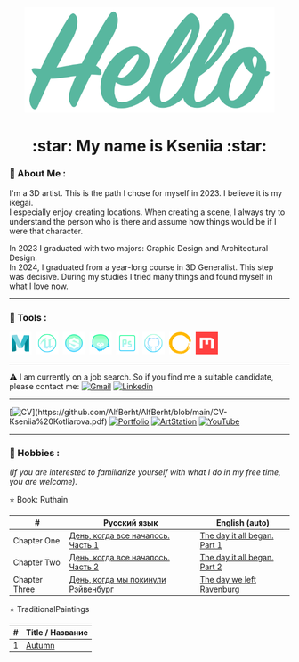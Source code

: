 <div align="center">
 <img src="https://github.com/AlfBerht/AlfBerht/blob/main/Hello/08.png" width="450px"/>
   
 <h1>
  :star: My name is Kseniia :star:
 </h1></div>

### :jigsaw: About Me :

<div>
 I'm a 3D artist. This is the path I chose for myself in 2023. I believe it is my ikegai.<br />
 I especially enjoy creating locations. When creating a scene, I always try to understand the person who is there and assume how things would be if I were that character.<br />
 
 In 2023 I graduated with two majors: Graphic Design and Architectural Design.<br />
 In 2024, I graduated from a year-long course in 3D Generalist. This step was decisive. During my studies I tried many things and found myself in what I love now.

 ---

### :jigsaw: Tools :

<div>
  <img src="https://github.com/AlfBerht/AlfBerht/blob/main/Logos/Maya%2002.png" title="Maya" alt="Maya" width="40" height="40"/>&nbsp;
  <img src="https://github.com/AlfBerht/AlfBerht/blob/main/Logos/Unreal.png" title="Unreal Engine 5" alt="Unreal Engine 5" width="40" height="40"/>&nbsp;
  <img src="https://github.com/AlfBerht/AlfBerht/blob/main/Logos/Substance.png" title="Substance Painter & Designer" alt="Substance Painter & Designer" width="40" height="40"/>&nbsp;
  <img src="https://github.com/AlfBerht/AlfBerht/blob/main/Logos/Marmoset_02.png" title="Marmoset Toolbag" alt="Marmoset Toolbag" width="40" height="40"/>&nbsp;
  <img src="https://github.com/AlfBerht/AlfBerht/blob/main/Logos/Photoshop.png" title="Photoshop" alt="Photoshop" width="40" height="40"/>&nbsp;
  <img src="https://github.com/AlfBerht/AlfBerht/blob/main/Logos/GitHub.png" title="GitHub" alt="GitHub" width="40" height="40"/>&nbsp;
  <img src="https://github.com/AlfBerht/AlfBerht/blob/main/Logos/Gaea.png" title="Gaea" alt="Gaea" width="40" height="40"/>&nbsp;
  <img src="https://github.com/AlfBerht/AlfBerht/blob/main/Logos/QuixelMixer.png" title="QuixelMixer" alt="QuixelMixer" width="40" height="40"/>&nbsp;
</div>

---

:warning: I am currently on a job search. So if you find me a suitable candidate, please contact me: [![Gmail](https://img.shields.io/badge/-Gmail-f03c15?style=flat&logo=gmail&logoColor=white)](mailto:alfberht@gmail.com) [![Linkedin](https://img.shields.io/badge/-Linkedin-1589F0?style=flat&logo=Linkedin&logoColor=white)](https://www.linkedin.com/in/alfberht/)

---

[![CV](https://img.shields.io/badge/-CV-31a097?style=flat")](https://github.com/AlfBerht/AlfBerht/blob/main/CV-Kseniia%20Kotliarova.pdf) [![Portfolio](https://img.shields.io/badge/-Portfolio-0095b6?style=flat)](https://github.com/AlfBerht/AlfBerht/blob/main/Portfolio%20-%20Kseniia%20Kotliarova.pdf) [![ArtStation](https://img.shields.io/badge/-ArtStation-blue?style=flat&logo=artstation&logoColor=white)](https://alfberht.artstation.com/) [![YouTube](https://img.shields.io/badge/YouTube-f03c15?style=flat&logo=youtube&logoColor=white)](https://www.youtube.com/playlist?list=PL5t-oG0fyTFpw8Nwdy6QA4YbA6WEMsOgF)

---


### :jigsaw: Hobbies :
*(If you are interested to familiarize yourself with what I do in my free time, you are welcome).*

:star: Book: Ruthain<br />


|        #         |   Русский язык    |  English (auto)    |
|  -------------   |   -------------   |    -------------   |
|   Chapter One    |   [День, когда все началось. Часть 1](https://github.com/AlfBerht/Ruthain/blob/main/Rus/%D0%93%D0%BB%D0%B0%D0%B2%D0%B0%2001%20%D0%94%D0%B5%D0%BD%D1%8C%2C%20%D0%BA%D0%BE%D0%B3%D0%B4%D0%B0%20%D0%B2%D1%81%D0%B5%20%D0%BD%D0%B0%D1%87%D0%B0%D0%BB%D0%BE%D1%81%D1%8C.%20%D0%A7%D0%B0%D1%81%D1%82%D1%8C%201.pdf)  | [The day it all began. Part 1](https://github.com/AlfBerht/Ruthain/blob/main/Eng/Chapter%2001%20The%20day%20it%20all%20began.%20Part%201.pdf) |
|   Chapter Two    |   [День, когда все началось. Часть 2](https://github.com/AlfBerht/Ruthain/blob/main/Rus/%D0%93%D0%BB%D0%B0%D0%B2%D0%B0%2002%20%D0%94%D0%B5%D0%BD%D1%8C%2C%20%D0%BA%D0%BE%D0%B3%D0%B4%D0%B0%20%D0%B2%D1%81%D0%B5%20%D0%BD%D0%B0%D1%87%D0%B0%D0%BB%D0%BE%D1%81%D1%8C.%20%D0%A7%D0%B0%D1%81%D1%82%D1%8C%202.pdf)  | [The day it all began. Part 2](https://github.com/AlfBerht/Ruthain/blob/main/Eng/Chapter%2002%20The%20day%20it%20all%20began.%20Part%202.pdf) |
|   Chapter Three  |   [День, когда мы покинули Рэйвенбург](https://github.com/AlfBerht/Ruthain/blob/main/Rus/%D0%93%D0%BB%D0%B0%D0%B2%D0%B0%2003%20%D0%94%D0%B5%D0%BD%D1%8C%2C%20%D0%BA%D0%BE%D0%B3%D0%B4%D0%B0%20%D0%BC%D1%8B%20%D0%BF%D0%BE%D0%BA%D0%B8%D0%BD%D1%83%D0%BB%D0%B8%20%D0%A0%D1%8D%D0%B9%D0%B2%D0%B5%D0%BD%D0%B1%D1%83%D1%80%D0%B3.pdf)  | [The day we left Ravenburg](https://github.com/AlfBerht/Ruthain/blob/main/Eng/Chapter%2003%20The%20day%20we%20left%20Ravenburg.pdf) |

:star: TraditionalPaintings

|        #        |   Title / Название  |
|  -------------  |   -------------   |
|        1        |   [Autumn](https://github.com/AlfBerht/TraditionalPaintings/blob/main/Autumn.pdf)  |
